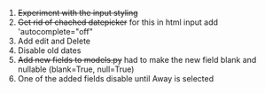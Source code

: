 1. ~~Experiment with the input styling~~
2. ~~Get rid of chached datepicker~~  for this in html input add 'autocomplete="off"
3. Add edit and Delete
4. Disable old dates
5. ~~Add new fields to models.py~~  had to make the new field blank and nullable (blank=True, null=True)
6. One of the added fields disable until Away is selected
